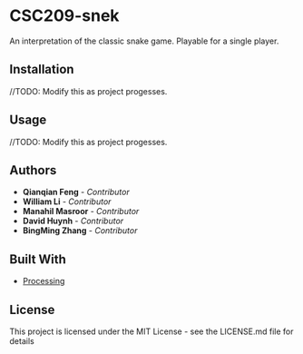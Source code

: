 # CSC209-snek
An interpretation of the classic snake game. Playable for a single player. 

## Installation
//TODO: Modify this as project progesses.

## Usage
//TODO: Modify this as project progesses.

## Authors
* **Qianqian Feng** - _Contributor_  
* **William Li** - _Contributor_  
* **Manahil Masroor** - _Contributor_  
* **David Huynh** - _Contributor_  
* **BingMing Zhang** - _Contributor_  

## Built With
* [Processing](https://processing.org/)

## License
This project is licensed under the MIT License - see the LICENSE.md file for details
